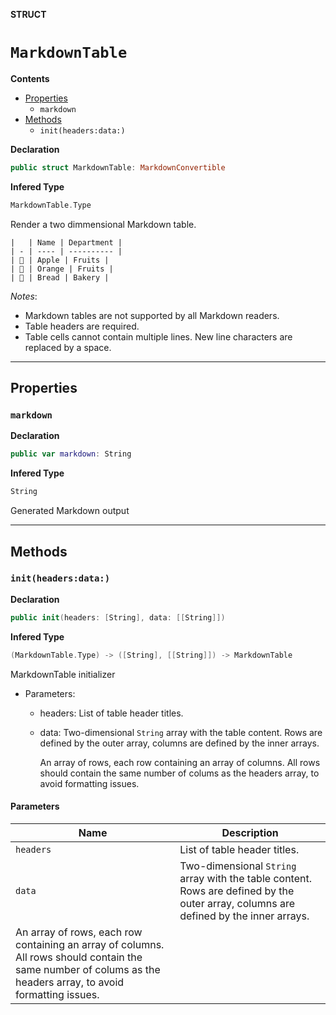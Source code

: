 **STRUCT**
# `MarkdownTable`

**Contents**
- [Properties](#properties)
  - `markdown`
- [Methods](#methods)
  - `init(headers:data:)`

**Declaration**
```swift
public struct MarkdownTable: MarkdownConvertible
```

**Infered Type**
```swift
MarkdownTable.Type
```

Render a two dimmensional Markdown table.

    |   | Name | Department |
    | - | ---- | ---------- |
    | 🍏 | Apple | Fruits |
    | 🍊 | Orange | Fruits |
    | 🥖 | Bread | Bakery |

*Notes*:
- Markdown tables are not supported by all Markdown readers.
- Table headers are required.
- Table cells cannot contain multiple lines. New line characters are replaced by a space.

--------------------

## Properties
### `markdown`

**Declaration**
```swift
public var markdown: String
```

**Infered Type**
```swift
String
```

Generated Markdown output

--------------------

## Methods
### `init(headers:data:)`

**Declaration**
```swift
public init(headers: [String], data: [[String]])
```

**Infered Type**
```swift
(MarkdownTable.Type) -> ([String], [[String]]) -> MarkdownTable
```

MarkdownTable initializer

- Parameters:
  - headers: List of table header titles.
  - data: Two-dimensional `String` array with the table content. Rows are defined by
       the outer array, columns are defined by the inner arrays.

       An array of rows, each row containing an array of columns. All rows should contain the same
       number of colums as the headers array, to avoid formatting issues.

#### Parameters
| Name | Description |
| ---- | ----------- |
| `headers` | List of table header titles. |
| `data` | Two-dimensional `String` array with the table content. Rows are defined by the outer array, columns are defined by the inner arrays.
An array of rows, each row containing an array of columns. All rows should contain the same number of colums as the headers array, to avoid formatting issues. |
